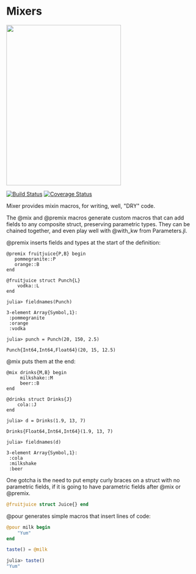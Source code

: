 # Mixers

<img src="https://www.giraffescanbake.com/wp-content/uploads/2016/12/Pomegranate-Martini3.gif" data-canonical-src="https://www.giraffescanbake.com/wp-content/uploads/2016/12/Pomegranate-Martini3.gif" width="300" height="420" />

[![Build Status](https://travis-ci.org/rafaqz/Mixers.jl.svg?branch=master)](https://travis-ci.org/rafaqz/Mixers.jl)
[![Coverage Status](https://coveralls.io/repos/rafaqz/Mixers.jl/badge.svg?branch=master&service=github)](https://coveralls.io/github/rafaqz/Mixers.jl?branch=master)

Mixer provides mixin macros, for writing, well, "DRY" code.

The @mix and @premix macros generate custom macros that can add fields to any
composite struct, preserving parametric types. They can be chained together, and
even play well with @with_kw from Parameters.jl. 

@premix inserts fields and types at the start of the definition:

```juliarepl
@premix fruitjuice{P,B} begin
   pommegranite::P
   orange::B
end

@fruitjuice struct Punch{L}
    vodka::L
end

julia> fieldnames(Punch)

3-element Array{Symbol,1}:
 :pommegranite
 :orange      
 :vodka       

julia> punch = Punch(20, 150, 2.5)
               
Punch{Int64,Int64,Float64}(20, 15, 12.5) 
```

@mix puts them at the end:

```juliarepl
@mix drinks{M,B} begin
     milkshake::M
     beer::B
end

@drinks struct Drinks{J}
    cola::J
end

julia> d = Drinks(1.9, 13, 7)
                  
Drinks{Float64,Int64,Int64}(1.9, 13, 7)                

julia> fieldnames(d)

3-element Array{Symbol,1}:
 :cola    
 :milkshake
 :beer     
```


One gotcha is the need to put empty curly braces on a struct with no
parametric fields, if it is going to have parametric fields after @mix or
@premix.

```julia
@fruitjuice struct Juice{} end
```

@pour generates simple macros that insert lines of code:

```julia
@pour milk begin
    "Yum"
end

taste() = @milk

julia> taste()                                                                      
"Yum"
```
